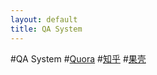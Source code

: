 ```yaml
---
layout: default
title: QA System
---
```

#QA System
#[Quora](https://www.quora.com/)
#[知乎](http://www.zhihu.com/)
#[果壳](http://www.guokr.com/)